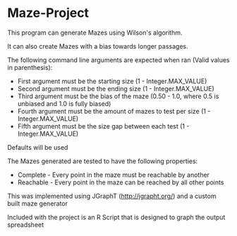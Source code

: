 <h1>Maze-Project</h1>
This program can generate Mazes using Wilson's algorithm.

It can also create Mazes with a bias towards longer passages.

The following command line arguments are expected when ran (Valid values in parenthesis):
* First argument must be the starting size (1 - Integer.MAX_VALUE)
* Second argument must be the ending size (1 - Integer.MAX_VALUE)
* Third argument must be the bias of the maze (0.50 - 1.0, where 0.5 is unbiased and 1.0 is fully biased)
* Fourth argument must be the amount of mazes to test per size (1 - Integer.MAX_VALUE)
* Fifth argument must be the size gap between each test (1 - Integer.MAX_VALUE)

Defaults will be used

The Mazes generated are tested to have the following properties:
* Complete - Every point in the maze must be reachable by another
* Reachable - Every point in the maze can be reached by all other points

This was implemented using JGraphT (http://jgrapht.org/) and a custom built maze generator

Included with the project is an R Script that is designed to graph the output spreadsheet